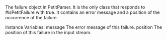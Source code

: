 The failure object in PetitParser. It is the only class that responds to #isPetitFailure with true. It contains an error message and a position of the occurrence of the failure.

Instance Variables:
	message	<String>	The error message of this failure.
	position	<Integer>	The position of this failure in the input stream.
